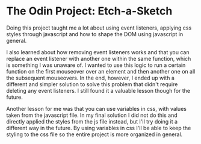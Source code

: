 # The Odin Project: Etch-a-Sketch

Doing this project taught me a lot about using event listeners, applying css styles through javascript and how to shape the DOM using javascript in general.

I also learned about how removing event listeners works and that you can replace an event listener with another one within the same function, which is something I was unaware of. I wanted to use this logic to run a certain function on the first mouseover over an element and then another one on all the subsequent mouseovers. In the end, however, I ended up with a different and simpler solution to solve this problem that didn't require deleting any event listeners. I still found it a valuable lesson though for the future.

Another lesson for me was that you can use variables in css, with values taken from the javascript file. In my final solution I did not do this and directly applied the styles from the js file instead, but I'll try doing it a different way in the future. By using variables in css I'll be able to keep the styling to the css file so the entire project is more organized in general.